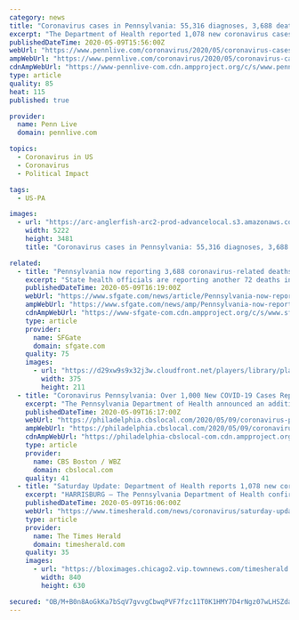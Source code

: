```yaml
---
category: news
title: "Coronavirus cases in Pennsylvania: 55,316 diagnoses, 3,688 deaths"
excerpt: "The Department of Health reported 1,078 new coronavirus cases Saturday, raising the statewide total to 55,316 infected in about two months. Across the state, 3,688 pe"
publishedDateTime: 2020-05-09T15:56:00Z
webUrl: "https://www.pennlive.com/coronavirus/2020/05/coronavirus-cases-in-pennsylvania-55316-diagnosed-3688-deaths.html"
ampWebUrl: "https://www.pennlive.com/coronavirus/2020/05/coronavirus-cases-in-pennsylvania-55316-diagnosed-3688-deaths.html?outputType=amp"
cdnAmpWebUrl: "https://www-pennlive-com.cdn.ampproject.org/c/s/www.pennlive.com/coronavirus/2020/05/coronavirus-cases-in-pennsylvania-55316-diagnosed-3688-deaths.html?outputType=amp"
type: article
quality: 85
heat: 115
published: true

provider:
  name: Penn Live
  domain: pennlive.com

topics:
  - Coronavirus in US
  - Coronavirus
  - Political Impact

tags:
  - US-PA

images:
  - url: "https://arc-anglerfish-arc2-prod-advancelocal.s3.amazonaws.com/public/XWE3GCAUCNE43HHJYTRSH62TNQ.jpg"
    width: 5222
    height: 3481
    title: "Coronavirus cases in Pennsylvania: 55,316 diagnoses, 3,688 deaths"

related:
  - title: "Pennsylvania now reporting 3,688 coronavirus-related deaths"
    excerpt: "State health officials are reporting another 72 deaths in Pennsylvania associated with the coronavirus, bringing the statewide total to 3,688. The Pennsylvania Department of Health said Saturday that there were more than 1,"
    publishedDateTime: 2020-05-09T16:19:00Z
    webUrl: "https://www.sfgate.com/news/article/Pennsylvania-now-reporting-3-688-15258851.php"
    ampWebUrl: "https://www.sfgate.com/news/amp/Pennsylvania-now-reporting-3-688-15258851.php"
    cdnAmpWebUrl: "https://www-sfgate-com.cdn.ampproject.org/c/s/www.sfgate.com/news/amp/Pennsylvania-now-reporting-3-688-15258851.php"
    type: article
    provider:
      name: SFGate
      domain: sfgate.com
    quality: 75
    images:
      - url: "https://d29xw9s9x32j3w.cloudfront.net/players/library/placeholder.png"
        width: 375
        height: 211
  - title: "Coronavirus Pennsylvania: Over 1,000 New COVID-19 Cases Reported As Statewide Total Surpasses 55,000; Death Toll Stands At 3,688"
    excerpt: "The Pennsylvania Department of Health announced an additional 1,078 cases on Saturday, bringing the statewide total to 55,316."
    publishedDateTime: 2020-05-09T16:17:00Z
    webUrl: "https://philadelphia.cbslocal.com/2020/05/09/coronavirus-pennsylvania-over-1000-new-covid-19-cases-reported-as-statewide-total-surpasses-55000-death-toll-stands-at-3688/"
    ampWebUrl: "https://philadelphia.cbslocal.com/2020/05/09/coronavirus-pennsylvania-over-1000-new-covid-19-cases-reported-as-statewide-total-surpasses-55000-death-toll-stands-at-3688/amp/"
    cdnAmpWebUrl: "https://philadelphia-cbslocal-com.cdn.ampproject.org/c/s/philadelphia.cbslocal.com/2020/05/09/coronavirus-pennsylvania-over-1000-new-covid-19-cases-reported-as-statewide-total-surpasses-55000-death-toll-stands-at-3688/amp/"
    type: article
    provider:
      name: CBS Boston / WBZ
      domain: cbslocal.com
    quality: 41
  - title: "Saturday Update: Department of Health reports 1,078 new coronavirus cases bringing Pennsylvania total to 55,316"
    excerpt: "HARRISBURG — The Pennsylvania Department of Health confirmed May 9 there are 1,078 additional positive cases of COVID-19, bringing the statewide total to 55,316. All 67 counties in Pennsylvania have cases of COVID-19. The state is reporting an increase ..."
    publishedDateTime: 2020-05-09T16:06:00Z
    webUrl: "https://www.timesherald.com/news/coronavirus/saturday-update-department-of-health-reports-1-078-new-coronavirus-cases-bringing-pennsylvania-total-to/article_6e54158c-3861-5394-9354-a678db582b1f.html"
    type: article
    provider:
      name: The Times Herald
      domain: timesherald.com
    quality: 35
    images:
      - url: "https://bloximages.chicago2.vip.townnews.com/timesherald.com/content/tncms/assets/v3/editorial/8/7b/87b8849a-b24b-55ff-8c1d-6b930c291264/5eb6d75135a25.image.jpg?resize=840%2C630"
        width: 840
        height: 630

secured: "OB/M+B0n8AoGkKa7bSqV7gvvgCbwqPVF7fzc11T0K1HMY7D4rNgz07wLHSZdabhdSnSW1NxfIkNkvIetkV50NGDqtm+WmKMAXUO2HWaZtN5oMWd8+qvizaRPuwZKrsvli5rWV/oTrHwaU0P1t35597TUbMIr/4znFuDgXCRCgznF4WZY4pMjr1zhQzRmhw/XQTOW/lJXm8rcT+/yBZF6LvN7Z8Tm1G2SSFxxvt7is31Dhtico57mNfLL0gaEoTIAOzPr3TnQUiPwsaoqCYhORalXSfZen6izqOEGDKrv+EnzsX6IPv8VsRcfl0a0BrfH;pRvmEciAFK5AjBK0R8M1NA=="
---
```


